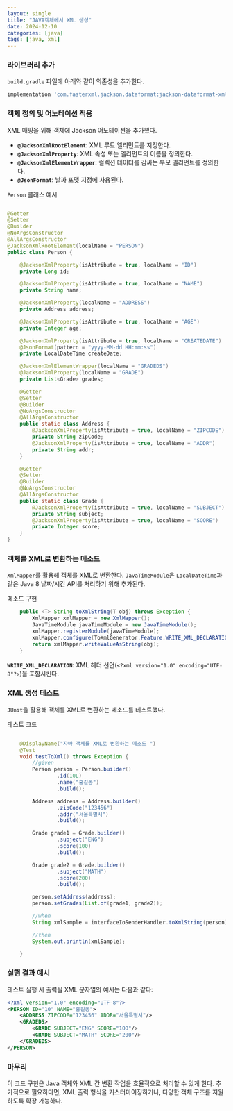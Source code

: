 ```yaml
---
layout: single
title: "JAVA객체에서 XML 생성"
date: 2024-12-10
categories: [java]
tags: [java, xml]
---
```


### 라이브러리 추가

`build.gradle` 파일에 아래와 같이 의존성을 추가한다.

```groovy
implementation 'com.fasterxml.jackson.dataformat:jackson-dataformat-xml'
```

### **객체 정의 및 어노테이션 적용**

XML 매핑을 위해 객체에 Jackson 어노테이션을 추가했다.

-   **`@JacksonXmlRootElement`**: XML 루트 엘리먼트를 지정한다.
-   **`@JacksonXmlProperty`**: XML 속성 또는 엘리먼트의 이름을 정의한다.
-   **`@JacksonXmlElementWrapper`**: 컬렉션 데이터를 감싸는 부모 엘리먼트를 정의한다.
-   **`@JsonFormat`**: 날짜 포맷 지정에 사용된다.

`Person` 클래스 예시

```java

@Getter
@Setter
@Builder
@NoArgsConstructor
@AllArgsConstructor
@JacksonXmlRootElement(localName = "PERSON")
public class Person {

    @JacksonXmlProperty(isAttribute = true, localName = "ID")
    private Long id;

    @JacksonXmlProperty(isAttribute = true, localName = "NAME")
    private String name;

    @JacksonXmlProperty(localName = "ADDRESS")
    private Address address;

    @JacksonXmlProperty(isAttribute = true, localName = "AGE")
    private Integer age;

    @JacksonXmlProperty(isAttribute = true, localName = "CREATEDATE")
    @JsonFormat(pattern = "yyyy-MM-dd HH:mm:ss")
    private LocalDateTime createDate;

    @JacksonXmlElementWrapper(localName = "GRADEDS")
    @JacksonXmlProperty(localName = "GRADE")
    private List<Grade> grades;

    @Getter
    @Setter
    @Builder
    @NoArgsConstructor
    @AllArgsConstructor
    public static class Address {
        @JacksonXmlProperty(isAttribute = true, localName = "ZIPCODE")
        private String zipCode;
        @JacksonXmlProperty(isAttribute = true, localName = "ADDR")
        private String addr;
    }

    @Getter
    @Setter
    @Builder
    @NoArgsConstructor
    @AllArgsConstructor
    public static class Grade {
        @JacksonXmlProperty(isAttribute = true, localName = "SUBJECT")
        private String subject;
        @JacksonXmlProperty(isAttribute = true, localName = "SCORE")
        private Integer score;
    }
}
```

### **객체를 XML로 변환하는 메소드**

`XmlMapper`를 활용해 객체를 XML로 변환한다. `JavaTimeModule`은 `LocalDateTime`과 같은 Java 8 날짜/시간 API를 처리하기 위해 추가된다.

메소드 구현

```java
    public <T> String toXmlString(T obj) throws Exception {
        XmlMapper xmlMapper = new XmlMapper();
        JavaTimeModule javaTimeModule = new JavaTimeModule();
        xmlMapper.registerModule(javaTimeModule);
        xmlMapper.configure(ToXmlGenerator.Feature.WRITE_XML_DECLARATION, true);
        return xmlMapper.writeValueAsString(obj);
    }
```

**`WRITE_XML_DECLARATION`**: XML 헤더 선언(`<?xml version="1.0" encoding="UTF-8"?>`)을 포함시킨다.

### **XML 생성 테스트**

`JUnit`을 활용해 객체를 XML로 변환하는 메소드를 테스트했다.

테스트 코드

```java

    @DisplayName("자바 객체를 XML로 변환하는 메소드 ")
    @Test
    void testToXml() throws Exception {
        //given
        Person person = Person.builder()
                .id(10L)
                .name("홍길동")
                .build();

        Address address = Address.builder()
                .zipCode("123456")
                .addr("서울특별시")
                .build();

        Grade grade1 = Grade.builder()
                .subject("ENG")
                .score(100)
                .build();

        Grade grade2 = Grade.builder()
                .subject("MATH")
                .score(200)
                .build();

        person.setAddress(address);
        person.setGrades(List.of(grade1, grade2));

        //when
        String xmlSample = interfaceIoSenderHandler.toXmlString(person);

        //then
        System.out.println(xmlSample);

    }
```

### **실행 결과 예시**

테스트 실행 시 출력될 XML 문자열의 예시는 다음과 같다:

```xml
<?xml version="1.0" encoding="UTF-8"?>
<PERSON ID="10" NAME="홍길동">
    <ADDRESS ZIPCODE="123456" ADDR="서울특별시"/>
    <GRADEDS>
        <GRADE SUBJECT="ENG" SCORE="100"/>
        <GRADE SUBJECT="MATH" SCORE="200"/>
    </GRADEDS>
</PERSON>

```

### **마무리**

이 코드 구현은 Java 객체와 XML 간 변환 작업을 효율적으로 처리할 수 있게 한다. 추가적으로 필요하다면, XML 출력 형식을 커스터마이징하거나, 다양한 객체 구조를 지원하도록 확장 가능하다.

